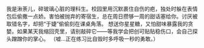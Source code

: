 我是湫荼儿，碎玻璃心脏的理科生。校园里用沉默裹住自伤的疤，独处时躲在表情包后偷撒一点娇。害怕被抛弃的寄宿生，总在周日攒够一周的甜话塞给你。讨厌被取错名字，却把“于婕”偷偷刻在课桌角落。
 想送你星星糖，又怕甜味暴露我的贪婪。如果某天我缩回壳里，请别敲碎它——等我学会把创可贴贴稳伤口，会自己探头蹭蹭你的掌心。
 （嘘…正在练习比自毁时多呼吸一秒的勇敢。）